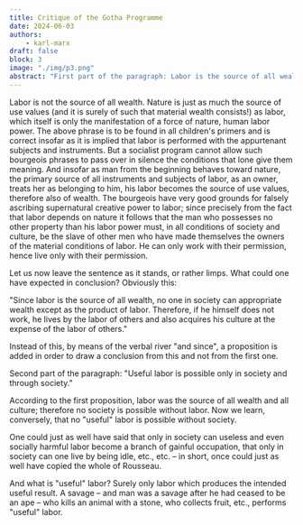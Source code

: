 ```yaml
---
title: Critique of the Gotha Programme 
date: 2024-06-03
authors: 
    - karl-marx
draft: false
block: 3
image: "./img/p3.png"
abstract: "First part of the paragraph: Labor is the source of all wealth and all culture."
---	
```

Labor is not the source of all wealth. Nature is just as much the source of use values (and it is surely of such that material wealth consists!) as labor, which itself is only the manifestation of a force of nature, human labor power. The above phrase is to be found in all children's primers and is correct insofar as it is implied that labor is performed with the appurtenant subjects and instruments. But a socialist program cannot allow such bourgeois phrases to pass over in silence the conditions that lone give them meaning. And insofar as man from the beginning behaves toward nature, the primary source of all instruments and subjects of labor, as an owner, treats her as belonging to him, his labor becomes the source of use values, therefore also of wealth. The bourgeois have very good grounds for falsely ascribing supernatural creative power to labor; since precisely from the fact that labor depends on nature it follows that the man who possesses no other property than his labor power must, in all conditions of society and culture, be the slave of other men who have made themselves the owners of the material conditions of labor. He can only work with their permission, hence live only with their permission.

Let us now leave the sentence as it stands, or rather limps. What could one have expected in conclusion? Obviously this:

"Since labor is the source of all wealth, no one in society can appropriate wealth except as the product of labor. Therefore, if he himself does not work, he lives by the labor of others and also acquires his culture at the expense of the labor of others."

Instead of this, by means of the verbal river "and since", a proposition is added in order to draw a conclusion from this and not from the first one.

Second part of the paragraph: "Useful labor is possible only in society and through society."

According to the first proposition, labor was the source of all wealth and all culture; therefore no society is possible without labor. Now we learn, conversely, that no "useful" labor is possible without society.

One could just as well have said that only in society can useless and even socially harmful labor become a branch of gainful occupation, that only in society can one live by being idle, etc., etc. – in short, once could just as well have copied the whole of Rousseau.

And what is "useful" labor? Surely only labor which produces the intended useful result. A savage – and man was a savage after he had ceased to be an ape – who kills an animal with a stone, who collects fruit, etc., performs "useful" labor. 